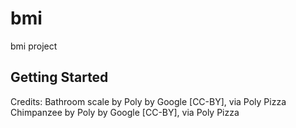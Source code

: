 # bmi

bmi project
## Getting Started
Credits:
Bathroom scale by Poly by Google [CC-BY], via Poly Pizza
Chimpanzee by Poly by Google [CC-BY], via Poly Pizza
